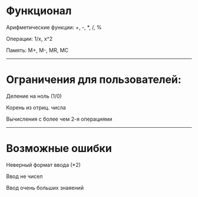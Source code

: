 # Функционал

Арифметические функции: +, -, *, /, %

Операции: 1/x, x^2

Память: M+, M-, MR, MC

---

# Ограничения для пользователей:

Деление на ноль (1/0)

Корень из отриц. числа 

Вычисления с более чем 2-я операциями

---

# Возможные ошибки

Неверный формат ввода (*2)

Ввод не чисел

Ввод очень больших знаяений

